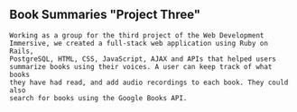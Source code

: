 ## Book Summaries "Project Three"

    Working as a group for the third project of the Web Development
    Immersive, we created a full-stack web application using Ruby on Rails,
    PostgreSQL, HTML, CSS, JavaScript, AJAX and APIs that helped users
    summarize books using their voices. A user can keep track of what books
    they have had read, and add audio recordings to each book. They could also
    search for books using the Google Books API.

